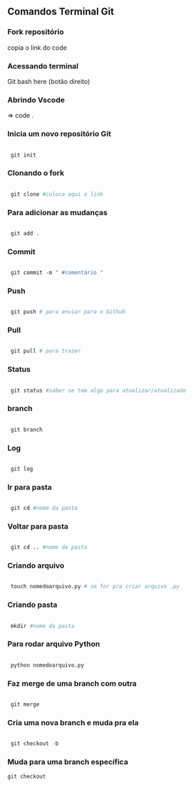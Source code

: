 ## Comandos Terminal Git


### Fork repositório

 copia o link do code


### Acessando terminal 

Git bash here (botão direito)


### Abrindo Vscode

=> code . 


### Inicia um novo repositório Git

```python

 git init

```


###  Clonando o fork

```python

 git clone #coloca aqui o link 

```


### Para adicionar as mudanças

```python

 git add . 

```


### Commit

```python

 git commit -m " #comentário " 

```


### Push 

```python

 git push # para enviar para o Github

```


### Pull 

```python

 git pull # para trazer 

```


### Status

```python

 git status #saber se tem algo para atualizar/atualizado

```


### branch

```python

 git branch

```


### Log

```python

 git log

```


### Ir para pasta

```python

 git cd #nome da pasta

```


### Voltar para pasta

```python

 git cd .. #nome da pasta

```


### Criando arquivo

```python

 touch nomedoarquivo.py # se for pra criar arquivo .py

```


### Criando pasta

```python

 mkdir #nome da pasta

```


### Para rodar arquivo Python

```python

 python nomedoarquivo.py

```

### Faz merge de uma branch com outra

```python

 git merge

```


### Cria uma nova branch e muda pra ela

```python

 git checkout -b 

```

### Muda para uma branch específica

```python
git checkout 
```


